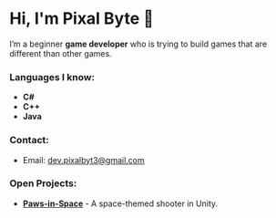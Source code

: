 # Hi, I'm Pixal Byte 👋

I’m a beginner **game developer** who is trying to build games that are different than other games.

### Languages I know:
- **C#**
- **C++**
- **Java**

### Contact:
- Email: [dev.pixalbyt3@gmail.com](mailto:dev.pixalbyt3@gmail.com)

### Open Projects:
- **[Paws-in-Space](#)** - A space-themed shooter in Unity.
